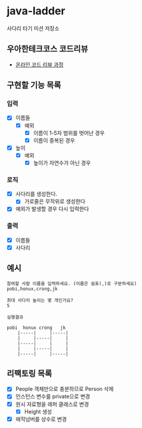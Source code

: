 # java-ladder

사다리 타기 미션 저장소

## 우아한테크코스 코드리뷰

- [온라인 코드 리뷰 과정](https://github.com/woowacourse/woowacourse-docs/blob/master/maincourse/README.md)

## 구현할 기능 목록

### 입력

- [X] 이름들
    - [X] 예외
        - [X] 이름이 1-5자 범위를 벗어난 경우
        - [X] 이름이 중복된 경우
- [X] 높이
    - [X] 예외
        - [X] 높이가 자연수가 아닌 경우

### 로직

- [X] 사다리를 생성한다.
    - [X] 가로줄은 무작위로 생성한다
- [X] 예외가 발생할 경우 다시 입력한다

### 출력

- [X] 이름들
- [X] 사다리

## 예시

```
참여할 사람 이름을 입력하세요. (이름은 쉼표(,)로 구분하세요)
pobi,honux,crong,jk

최대 사다리 높이는 몇 개인가요?
5

실행결과

pobi  honux crong   jk
    |-----|     |-----|
    |     |-----|     |
    |-----|     |     |
    |     |-----|     |
    |-----|     |-----|

```

## 리팩토링 목록

- [X] People 객체만으로 충분하므로 Person 삭제
- [X] 인스턴스 변수를 private으로 변경
- [X] 원시 자료형을 래퍼 클래스로 변경
    - [X] Height 생성
- [X] 매직넘버를 상수로 변경